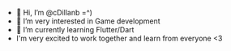 - 👋 Hi, I’m @cDillanb =^)
- 👀 I’m very interested in Game development
- 🌱 I’m currently learning Flutter/Dart
- I'm very excited to work together and learn from everyone <3

<!---
cDillanb/cDillanb is a ✨ special ✨ repository because its `README.md` (this file) appears on your GitHub profile.
You can click the Preview link to take a look at your changes.
--->
